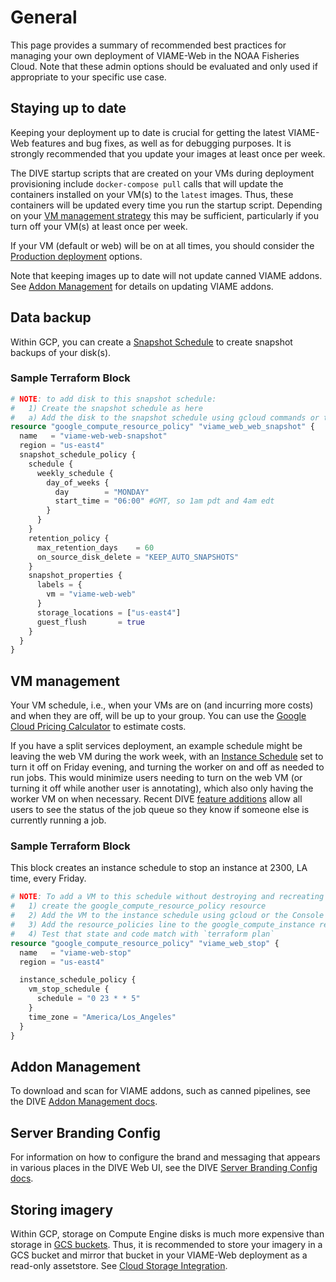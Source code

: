 # General

This page provides a summary of recommended best practices for managing your own deployment of VIAME-Web in the NOAA Fisheries Cloud. Note that these admin options should be evaluated and only used if appropriate to your specific use case.

## Staying up to date

Keeping your deployment up to date is crucial for getting the latest VIAME-Web features and bug fixes, as well as for debugging purposes. It is strongly recommended that you update your images at least once per week.

The DIVE startup scripts that are created on your VMs during deployment provisioning include `docker-compose pull` calls that will update the containers installed on your VM(s) to the `latest` images. Thus, these containers will be updated every time you run the startup script. Depending on your [VM management strategy](vm-management) this may be sufficient, particularly if you turn off your VM(s) at least once per week.

If your VM (default or web) will be on at all times, you should consider the [Production deployment](https://kitware.github.io/dive/Deployment-Docker-Compose/#production-deployment) options.

Note that keeping images up to date will not update canned VIAME addons. See [Addon Management](#addon-management) for details on updating VIAME addons.

## Data backup

Within GCP, you can create a [Snapshot Schedule](https://cloud.google.com/compute/docs/disks/scheduled-snapshots) to create snapshot backups of your disk(s). 

### Sample Terraform Block

```terraform
# NOTE: to add disk to this snapshot schedule:
#   1) Create the snapshot schedule as here
#   a) Add the disk to the snapshot schedule using gcloud commands or the Console
resource "google_compute_resource_policy" "viame_web_web_snapshot" {
  name   = "viame-web-web-snapshot"
  region = "us-east4"
  snapshot_schedule_policy {
    schedule {
      weekly_schedule {
        day_of_weeks {
          day        = "MONDAY"
          start_time = "06:00" #GMT, so 1am pdt and 4am edt
        }
      }
    }
    retention_policy {
      max_retention_days    = 60
      on_source_disk_delete = "KEEP_AUTO_SNAPSHOTS"
    }
    snapshot_properties {
      labels = {
        vm = "viame-web-web"
      }
      storage_locations = ["us-east4"]
      guest_flush       = true
    }
  }
}
```

## VM management

Your VM schedule, i.e., when your VMs are on (and incurring more costs) and when they are off, will be up to your group. You can use the [Google Cloud Pricing Calculator](https://cloud.google.com/products/calculator) to estimate costs.

If you have a split services deployment, an example schedule might be leaving the web VM during the work week, with an [Instance Schedule](https://cloud.google.com/compute/docs/instances/schedule-instance-start-stop) set to turn it off on Friday evening, and turning the worker on and off as needed to run jobs. This would minimize users needing to turn on the web VM (or turning it off while another user is annotating), which also only having the worker VM on when necessary. Recent DIVE [feature additions](https://github.com/Kitware/dive/issues/1260) allow all users to see the status of the job queue so they know if someone else is currently running a job.

### Sample Terraform Block

This block creates an instance schedule to stop an instance at 2300, LA time, every Friday.

```terraform
# NOTE: To add a VM to this schedule without destroying and recreating them:
#   1) create the google_compute_resource_policy resource
#   2) Add the VM to the instance schedule using gcloud or the Console
#   3) Add the resource_policies line to the google_compute_instance resource
#   4) Test that state and code match with `terraform plan`
resource "google_compute_resource_policy" "viame_web_stop" {
  name   = "viame-web-stop"
  region = "us-east4"

  instance_schedule_policy {
    vm_stop_schedule {
      schedule = "0 23 * * 5"
    }
    time_zone = "America/Los_Angeles"
  }
}
```

## Addon Management

To download and scan for VIAME addons, such as canned pipelines, see the DIVE [Addon Management docs](https://kitware.github.io/dive/Deployment-Docker-Compose/#addon-management).

## Server Branding Config

For information on how to configure the brand and messaging that appears in various places in the DIVE Web UI, see the DIVE [Server Branding Config docs](https://kitware.github.io/dive/Deployment-Docker-Compose/#server-branding-config).

## Storing imagery

Within GCP, storage on Compute Engine disks is much more expensive than storage in [GCS buckets](https://cloud.google.com/storage/docs/introduction). Thus, it is recommended to store your imagery in a GCS bucket and mirror that bucket in your VIAME-Web deployment as a read-only assetstore. See [Cloud Storage Integration](admin-storage.md).

